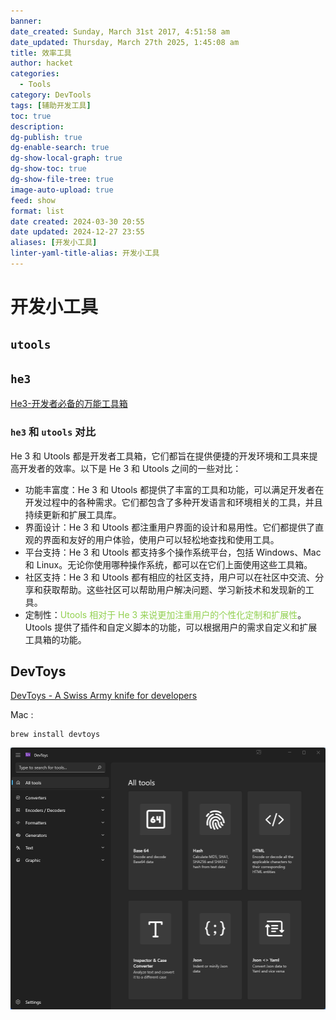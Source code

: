 ```yaml
---
banner: 
date_created: Sunday, March 31st 2017, 4:51:58 am
date_updated: Thursday, March 27th 2025, 1:45:08 am
title: 效率工具
author: hacket
categories:
  - Tools
category: DevTools
tags: [辅助开发工具]
toc: true
description: 
dg-publish: true
dg-enable-search: true
dg-show-local-graph: true
dg-show-toc: true
dg-show-file-tree: true
image-auto-upload: true
feed: show
format: list
date created: 2024-03-30 20:55
date updated: 2024-12-27 23:55
aliases: [开发小工具]
linter-yaml-title-alias: 开发小工具
---
```


# 开发小工具

## `utools`

## `he3`

[He3-开发者必备的万能工具箱](https://he3.app/zh/)

### `he3` 和 `utools` 对比

He 3 和 Utools 都是开发者工具箱，它们都旨在提供便捷的开发环境和工具来提高开发者的效率。以下是 He 3 和 Utools 之间的一些对比：

- 功能丰富度：He 3 和 Utools 都提供了丰富的工具和功能，可以满足开发者在开发过程中的各种需求。它们都包含了多种开发语言和环境相关的工具，并且持续更新和扩展工具库。
- 界面设计：He 3 和 Utools 都注重用户界面的设计和易用性。它们都提供了直观的界面和友好的用户体验，使用户可以轻松地查找和使用工具。
- 平台支持：He 3 和 Utools 都支持多个操作系统平台，包括 Windows、Mac 和 Linux。无论你使用哪种操作系统，都可以在它们上面使用这些工具箱。
- 社区支持：He 3 和 Utools 都有相应的社区支持，用户可以在社区中交流、分享和获取帮助。这些社区可以帮助用户解决问题、学习新技术和发现新的工具。
- 定制性：<font color="#92d050">Utools 相对于 He 3 来说更加注重用户的个性化定制和扩展性</font>。Utools 提供了插件和自定义脚本的功能，可以根据用户的需求自定义和扩展工具箱的功能。

## DevToys

[DevToys - A Swiss Army knife for developers](https://devtoys.app/)

Mac :

```shell
brew install devtoys
```

![image.png|500|500](https://raw.githubusercontent.com/hacket/ObsidianOSS/master/obsidian/20240325100505.png)
